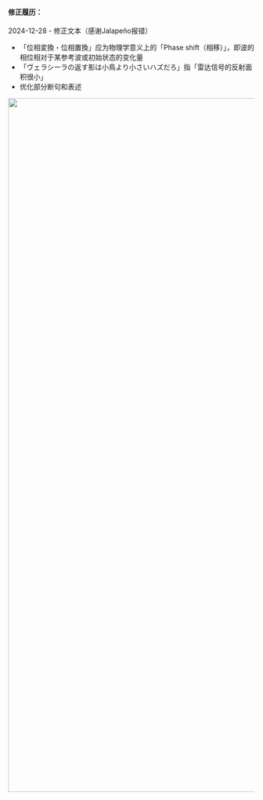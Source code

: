#### 修正履历：

2024-12-28 - 修正文本（感谢Jalapeño报错）
- 「位相変換・位相置換」应为物理学意义上的「Phase shift（相移）」，即波的相位相对于某参考波或初始状态的变化量
- 「ヴェラシーラの返す影は小鳥より小さいハズだろ」指「雷达信号的反射面积很小」
- 优化部分断句和表述

<p>
	<img src="https://s2.loli.net/2023/02/28/UYKfQiOqDZmk8ML.webp" style="width:1000px;height:1414px">
</p>
